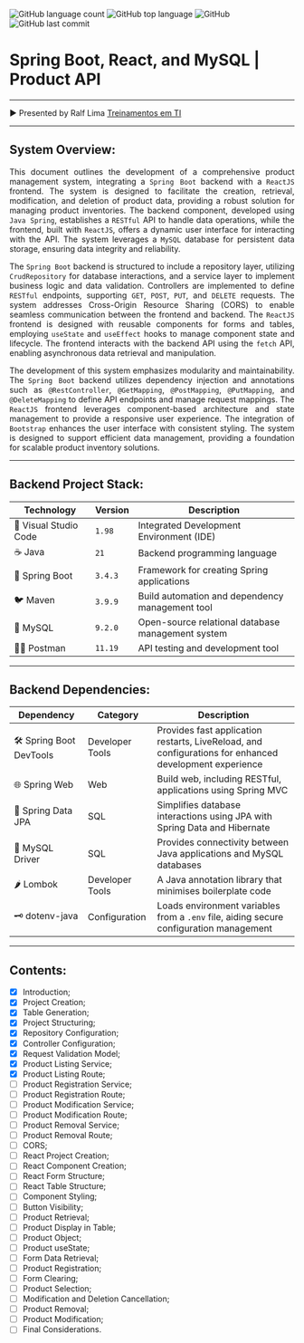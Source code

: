 ![GitHub language count](https://img.shields.io/github/languages/count/souzafcharles/Spring-Boot-React-MySQL)
![GitHub top language](https://img.shields.io/github/languages/top/souzafcharles/Spring-Boot-React-MySQL)
![GitHub](https://img.shields.io/github/license/souzafcharles/Spring-Boot-React-MySQL)
![GitHub last commit](https://img.shields.io/github/last-commit/souzafcharles/Spring-Boot-React-MySQL)

# Spring Boot, React, and MySQL | Product API

---

▶️ Presented by Ralf Lima [Treinamentos em TI](https://ralflima.com/treinamentos/spring_boot_e_react/spring_modulo2_introducao.php)

---

## System Overview:

<p align="justify">
This document outlines the development of a comprehensive product management system, integrating a <code>Spring Boot</code> backend with a <code>ReactJS</code> frontend. The system is designed to facilitate the creation, retrieval, modification, and deletion of product data, providing a robust solution for managing product inventories. The backend component, developed using <code>Java Spring</code>, establishes a <code>RESTful</code> API to handle data operations, while the frontend, built with <code>ReactJS</code>, offers a dynamic user interface for interacting with the API. The system leverages a <code>MySQL</code> database for persistent data storage, ensuring data integrity and reliability.
</p>

<p align="justify">
The <code>Spring Boot</code> backend is structured to include a repository layer, utilizing <code>CrudRepository</code> for database interactions, and a service layer to implement business logic and data validation. Controllers are implemented to define <code>RESTful</code> endpoints, supporting <code>GET</code>, <code>POST</code>, <code>PUT</code>, and <code>DELETE</code> requests. The system addresses Cross-Origin Resource Sharing (CORS) to enable seamless communication between the frontend and backend. The <code>ReactJS</code> frontend is designed with reusable components for forms and tables, employing <code>useState</code> and <code>useEffect</code> hooks to manage component state and lifecycle. The frontend interacts with the backend API using the <code>fetch</code> API, enabling asynchronous data retrieval and manipulation.
</p>

<p align="justify">
The development of this system emphasizes modularity and maintainability. The <code>Spring Boot</code> backend utilizes dependency injection and annotations such as <code>@RestController</code>, <code>@GetMapping</code>, <code>@PostMapping</code>, <code>@PutMapping</code>, and <code>@DeleteMapping</code> to define API endpoints and manage request mappings. The <code>ReactJS</code> frontend leverages component-based architecture and state management to provide a responsive user experience. The integration of <code>Bootstrap</code> enhances the user interface with consistent styling. The system is designed to support efficient data management, providing a foundation for scalable product inventory solutions.
</p>

---

## Backend Project Stack:

| Technology            | Version | Description                                       |
| --------------------- | ------- | ------------------------------------------------- |
| 📐 Visual Studio Code | `1.98`  | Integrated Development Environment (IDE)          |
| ☕ Java               | `21`    | Backend programming language                      |
| 🌱 Spring Boot        | `3.4.3` | Framework for creating Spring applications        |
| 🐦 Maven              | `3.9.9` | Build automation and dependency management tool   |
| 🐬 MySQL              | `9.2.0` | Open-source relational database management system |
| 👩‍🚀 Postman            | `11.19` | API testing and development tool                  |

---

## Backend Dependencies:

| Dependency              | Category        | Description                                                                                            |
| ----------------------- | --------------- | ------------------------------------------------------------------------------------------------------ |
| 🛠️ Spring Boot DevTools | Developer Tools | Provides fast application restarts, LiveReload, and configurations for enhanced development experience |
| 🌐 Spring Web           | Web             | Build web, including RESTful, applications using Spring MVC                                            |
| 💾 Spring Data JPA      | SQL             | Simplifies database interactions using JPA with Spring Data and Hibernate                              |
| 🐘 MySQL Driver         | SQL             | Provides connectivity between Java applications and MySQL databases                                    |
| 🌶️ Lombok               | Developer Tools | A Java annotation library that minimises boilerplate code                                              |
| 🗝️ dotenv-java          | Configuration   | Loads environment variables from a `.env` file, aiding secure configuration management                 |

---

## Contents:

- [x] Introduction;
- [x] Project Creation;
- [X] Table Generation;
- [X] Project Structuring;
- [X] Repository Configuration;
- [X] Controller Configuration;
- [X] Request Validation Model;
- [X] Product Listing Service;
- [X] Product Listing Route;
- [ ] Product Registration Service;
- [ ] Product Registration Route;
- [ ] Product Modification Service;
- [ ] Product Modification Route;
- [ ] Product Removal Service;
- [ ] Product Removal Route;
- [ ] CORS;
- [ ] React Project Creation;
- [ ] React Component Creation;
- [ ] React Form Structure;
- [ ] React Table Structure;
- [ ] Component Styling;
- [ ] Button Visibility;
- [ ] Product Retrieval;
- [ ] Product Display in Table;
- [ ] Product Object;
- [ ] Product useState;
- [ ] Form Data Retrieval;
- [ ] Product Registration;
- [ ] Form Clearing;
- [ ] Product Selection;
- [ ] Modification and Deletion Cancellation;
- [ ] Product Removal;
- [ ] Product Modification;
- [ ] Final Considerations.

